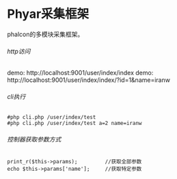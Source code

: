 # Phyar采集框架

phalcon的多模块采集框架。

###### http访问
demo: http://localhost:9001/user/index/index
demo: http://localhost:9001/user/index/index/?id=1&name=iranw

###### cli执行
```
#php cli.php /user/index/test
#php cli.php /user/index/test a=2 name=iranw
```

###### 控制器获取参数方式
```
print_r($this->params);         //获取全部参数
echo $this->params['name'];     //获取特定参数
```
